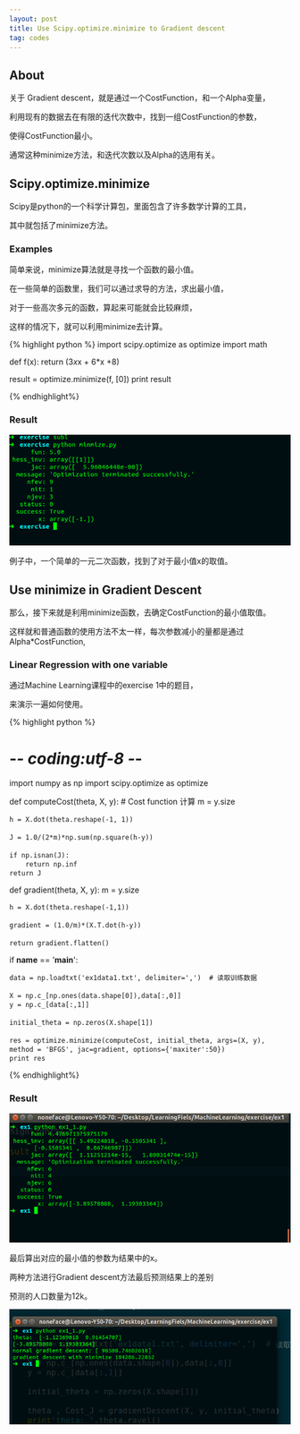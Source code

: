```yaml
---
layout: post
title: Use Scipy.optimize.minimize to Gradient descent
tag: codes
---
```


## About

关于 Gradient descent，就是通过一个CostFunction，和一个Alpha变量，

利用现有的数据去在有限的迭代次数中，找到一组CostFunction的参数，

使得CostFunction最小。

通常这种minimize方法，和迭代次数以及Alpha的选用有关。

## Scipy.optimize.minimize

Scipy是python的一个科学计算包，里面包含了许多数学计算的工具，

其中就包括了minimize方法。

### Examples

简单来说，minimize算法就是寻找一个函数的最小值。

在一些简单的函数里，我们可以通过求导的方法，求出最小值，

对于一些高次多元的函数，算起来可能就会比较麻烦，

这样的情况下，就可以利用minimize去计算。

{% highlight python %}
import scipy.optimize as optimize
import math

def f(x):
    return (3*x*x + 6*x +8)

result = optimize.minimize(f, [0])
print result

{% endhighlight%}

### Result

<img src="/images/minimize.png">

例子中，一个简单的一元二次函数，找到了对于最小值x的取值。

## Use minimize in Gradient Descent

那么，接下来就是利用minimize函数，去确定CostFunction的最小值取值。

这样就和普通函数的使用方法不太一样，每次参数减小的量都是通过Alpha*CostFunction,

### Linear Regression with one variable

通过Machine Learning课程中的exercise 1中的题目，

来演示一遍如何使用。

{% highlight python %}
# -*- coding:utf-8 -*-

import numpy as np
import scipy.optimize as optimize

def computeCost(theta, X, y): # Cost function 计算
    m = y.size

    h = X.dot(theta.reshape(-1, 1))

    J = 1.0/(2*m)*np.sum(np.square(h-y))
    
    if np.isnan(J):
        return np.inf
    return J

def gradient(theta, X, y):
    m = y.size

    h = X.dot(theta.reshape(-1,1))

    gradient = (1.0/m)*(X.T.dot(h-y))

    return gradient.flatten()

if __name__ == '__main__':

    data = np.loadtxt('ex1data1.txt', delimiter=',')  # 读取训练数据

    X = np.c_[np.ones(data.shape[0]),data[:,0]]
    y = np.c_[data[:,1]]

    initial_theta = np.zeros(X.shape[1])
    
    res = optimize.minimize(computeCost, initial_theta, args=(X, y), method = 'BFGS', jac=gradient, options={'maxiter':50})
    print res

{% endhighlight%}

### Result

<img src="/images/minimize1.png">

最后算出对应的最小值的参数为结果中的x。

两种方法进行Gradient descent方法最后预测结果上的差别

预测的人口数量为12k。

<img src="/images/minimizie_test.png">